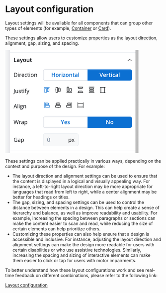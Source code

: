 # Layout configuration

Layout settings will be available for all components that can group other types of elements (for example, [Container](./ui-component-types/root-components/container.md) or [Card](./ui-component-types/root-components/card.md)).

These settings allow users to customize properties as the layout direction, alignment, gap, sizing, and spacing.

![Layout configuration](./img/layout_configuration.png#center)

These settings can be applied practically in various ways, depending on the context and purpose of the design. For example:

- The layout direction and alignment settings can be used to ensure that the content is displayed in a logical and visually appealing way. For instance, a left-to-right layout direction may be more appropriate for languages that read from left to right, while a center alignment may be better for headings or titles.
- The gap, sizing, and spacing settings can be used to control the distance between elements in a design. This can help create a sense of hierarchy and balance, as well as improve readability and usability. For example, increasing the spacing between paragraphs or sections can make the content easier to scan and read, while reducing the size of certain elements can help prioritize others.
- Customizing these properties can also help ensure that a design is accessible and inclusive. For instance, adjusting the layout direction and alignment settings can make the design more readable for users with certain disabilities or who use assistive technologies. Similarly, increasing the spacing and sizing of interactive elements can make them easier to click or tap for users with motor impairments.

To better understand how these layout configurations work and see real-time feedback on different combinations, please refer to the following link: 

[Layout configuration](https://tburleson-layouts-demos.firebaseapp.com/#/docs)